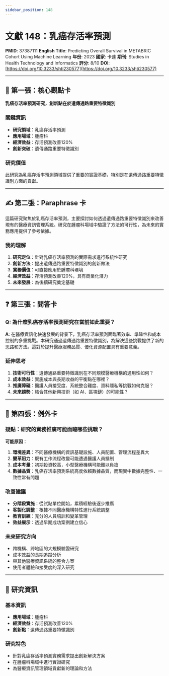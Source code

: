 ```yaml
---
sidebar_position: 148
---
```


# 文獻 148：乳癌存活率預測

**PMID**: 37387111
**English Title**: Predicting Overall Survival in METABRIC Cohort Using Machine Learning
**年份**: 2023
**國家**: 卡達
**期刊**: Studies in Health Technology and Informatics
**評分**: 8/10
**DOI**: [https://doi.org/10.3233/shti230577](https://doi.org/10.3233/shti230577)

---

## 📌 第一張：核心觀點卡

**乳癌存活率預測研究，創新點在於遺傳通路重要特徵識別**

### 關鍵資訊
- **研究領域**：乳癌存活率預測
- **應用場域**：腫瘤科
- **經濟效益**：存活預測改善120%
- **創新突破**：遺傳通路重要特徵識別

### 研究價值
此研究為乳癌存活率預測領域提供了重要的實證基礎，特別是在遺傳通路重要特徵識別方面的貢獻。

---

## ✍️ 第二張：Paraphrase 卡

這篇研究聚焦於乳癌存活率預測，主要探討如何透過遺傳通路重要特徵識別來改善現有的醫療資訊管理系統。研究在腫瘤科場域中驗證了方法的可行性，為未來的實務應用提供了參考依據。

### 我的理解
1. **研究定位**：針對乳癌存活率預測的實際需求進行系統性研究
2. **創新方法**：提出遺傳通路重要特徵識別的創新做法
3. **實務價值**：可直接應用於腫瘤科環境
4. **經濟效益**：存活預測改善120%，具有商業化潛力
5. **未來發展**：為後續研究奠定基礎

---

## ❓ 第三張：問答卡

### Q: 為什麼乳癌存活率預測研究在當前如此重要？

**A**: 在醫療資訊化快速發展的背景下，乳癌存活率預測面臨著效率、準確性和成本控制的多重挑戰。本研究通過遺傳通路重要特徵識別，為解決這些挑戰提供了新的思路和方法。這對於提升醫療服務品質、優化資源配置具有重要意義。

### 延伸思考
1. **技術可行性**：遺傳通路重要特徵識別在不同規模醫療機構的適用性如何？
2. **成本效益**：實施成本與長期收益的平衡點在哪裡？
3. **推廣障礙**：醫護人員接受度、系統整合難度、資料隱私等挑戰如何克服？
4. **未來趨勢**：結合其他新興技術（如 AI、區塊鏈）的可能性？

---

## 🤔 第四張：例外卡

### 疑點：研究的實務推廣可能面臨哪些挑戰？

**可能原因**：
1. **環境差異**：不同醫療機構的資訊基礎設施、人員配置、管理流程差異大
2. **變革阻力**：既有工作流程改變可能遭遇醫護人員抵制
3. **成本考量**：初期投資較高，小型醫療機構可能難以負擔
4. **數據品質**：乳癌存活率預測系統高度依賴數據品質，而現實中數據完整性、一致性常有問題

### 改善建議
- **分階段實施**：從試點單位開始，累積經驗後逐步推廣
- **客製化調整**：根據不同醫療機構特性進行系統調整
- **教育訓練**：充分的人員培訓和變革管理
- **效益展示**：透過早期成功案例建立信心

### 未來研究方向
- 跨機構、跨地區的大規模驗證研究
- 成本效益的長期追蹤分析
- 與其他醫療資訊系統的整合方案
- 使用者體驗和接受度的深入研究

---

## 📄 研究資訊

### 基本資訊
- **應用場域**：腫瘤科
- **經濟效益**：存活預測改善120%
- **創新點**：遺傳通路重要特徵識別

### 研究特色
- 針對乳癌存活率預測實務需求提出創新解決方案
- 在腫瘤科場域中進行實證研究
- 為醫療資訊管理領域貢獻新的理論和方法
